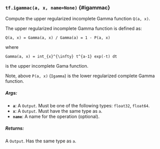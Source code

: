 ### `tf.igammac(a, x, name=None)` {#igammac}

Compute the upper regularized incomplete Gamma function `Q(a, x)`.

The upper regularized incomplete Gamma function is defined as:

```
Q(a, x) = Gamma(a, x) / Gamma(a) = 1 - P(a, x)
```
where
```
Gamma(a, x) = int_{x}^{\infty} t^{a-1} exp(-t) dt
```
is the upper incomplete Gama function.

Note, above `P(a, x)` (`Igamma`) is the lower regularized complete
Gamma function.

##### Args:


*  <b>`a`</b>: A `Output`. Must be one of the following types: `float32`, `float64`.
*  <b>`x`</b>: A `Output`. Must have the same type as `a`.
*  <b>`name`</b>: A name for the operation (optional).

##### Returns:

  A `Output`. Has the same type as `a`.

